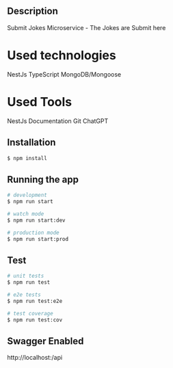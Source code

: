 ## Description

Submit Jokes Microservice - The Jokes are Submit here

# Used technologies
NestJs
TypeScript
MongoDB/Mongoose

# Used Tools
NestJs Documentation
Git
ChatGPT

## Installation

```bash
$ npm install
```

## Running the app

```bash
# development
$ npm run start

# watch mode
$ npm run start:dev

# production mode
$ npm run start:prod
```

## Test

```bash
# unit tests
$ npm run test

# e2e tests
$ npm run test:e2e

# test coverage
$ npm run test:cov
```

## Swagger Enabled
http://localhost:<PORT>/api
